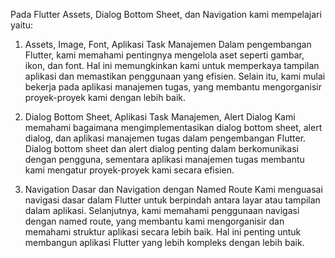 Pada Flutter Assets, Dialog Bottom Sheet, dan Navigation kami mempelajari yaitu:

1. Assets, Image, Font, Aplikasi Task Manajemen
Dalam pengembangan Flutter, kami memahami pentingnya mengelola aset seperti gambar, ikon, dan font. Hal ini memungkinkan kami untuk memperkaya tampilan aplikasi dan memastikan penggunaan yang efisien. Selain itu, kami mulai bekerja pada aplikasi manajemen tugas, yang membantu mengorganisir proyek-proyek kami dengan lebih baik.

2. Dialog Bottom Sheet, Aplikasi Task Manajemen, Alert Dialog
Kami memahami bagaimana mengimplementasikan dialog bottom sheet, alert dialog, dan aplikasi manajemen tugas dalam pengembangan Flutter. Dialog bottom sheet dan alert dialog penting dalam berkomunikasi dengan pengguna, sementara aplikasi manajemen tugas membantu kami mengatur proyek-proyek kami secara efisien.

3. Navigation Dasar dan Navigation dengan Named Route
Kami menguasai navigasi dasar dalam Flutter untuk berpindah antara layar atau tampilan dalam aplikasi. Selanjutnya, kami memahami penggunaan navigasi dengan named route, yang membantu kami mengorganisir dan memahami struktur aplikasi secara lebih baik. Hal ini penting untuk membangun aplikasi Flutter yang lebih kompleks dengan lebih baik.